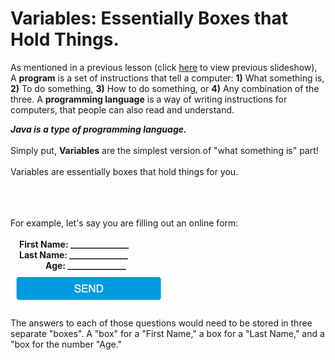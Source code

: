 <h1>Variables: Essentially Boxes that Hold Things.</h1>

As mentioned in a previous lesson (click <a href="https://docs.google.com/presentation/d/1gs1s35daJTko10G4WYKMvKptp0ZvZ7JUw2ZgdK1Gdqw/edit?usp=sharing">here</a> to view previous slideshow), A <b>program</b> is a set of instructions that tell a computer: <b>1)</b> What something is, <b>2)</b> To do something, <b>3)</b> How to do something, or <b>4)</b> Any combination of the three. A <b>programming language</b> is a way of writing instructions for computers, that people can also read and understand.

<b><i>Java is a type of programming language.</i></b>
<br><br>
Simply put, <b>Variables</b> are the simplest version of "what something is" part!
<br><br>
Variables are essentially boxes that hold things for you. 
<br><br>



<br><br>
For example, let's say you are filling out an online form:
<br><br>
<b>&emsp;First Name: ______________ </b><br>
<b>&emsp;Last Name: ______________ </b><br>
<b>&emsp;&emsp;&emsp;&emsp;Age: ______________ </b><br>
<img src="https://raw.githubusercontent.com/JDVila/MockLesson/master/send_button.png" alt="Submit Button" height="55" width="250">
<br><br>
The answers to each of those questions would need to be stored in three separate "boxes". A "box" for a "First Name," a box for a "Last Name," and a "box for the number "Age."
<br><br>
